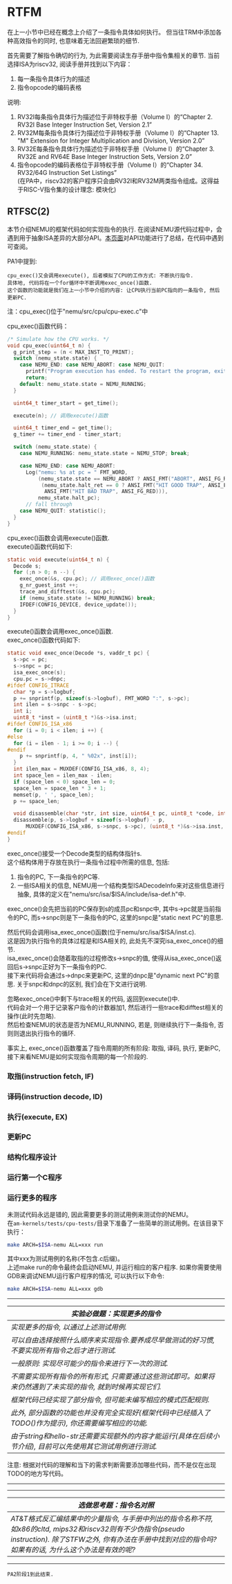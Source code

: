 # RTFM
在上一小节中已经在概念上介绍了一条指令具体如何执行。 但当往TRM中添加各种高效指令的同时, 也意味着无法回避繁琐的细节.

首先需要了解指令确切的行为, 为此需要阅读生存手册中指令集相关的章节. 当前选择ISA为riscv32, 阅读手册并找到以下内容：
1. 每一条指令具体行为的描述
2. 指令opcode的编码表格

说明:  
1. RV32I每条指令具体行为描述位于非特权手册（Volume I）的“Chapter 2. RV32I Base Integer Instruction Set, Version 2.1”  
2. RV32M每条指令具体行为描述位于非特权手册（Volume I）的“Chapter 13. "M" Extension for Integer Multiplication and Division, Version 2.0”  
3. RV32E每条指令具体行为描述位于非特权手册（Volume I）的“Chapter 3. RV32E and RV64E Base Integer Instruction Sets, Version 2.0”  
4. 指令opcode的编码表格位于非特权手册（Volume I）的“Chapter 34. RV32/64G Instruction Set Listings”  
(在PA中，riscv32的客户程序只会由RV32I和RV32M两类指令组成。这得益于RISC-V指令集的设计理念: 模块化)

## RTFSC(2)
本节介绍NEMU的框架代码如何实现指令的执行.
在阅读NEMU源代码过程中，会遇到用于抽象ISA差异的大部分API。[本页面](https://ysyx.oscc.cc/docs/ics-pa/nemu-isa-api.html)对API功能进行了总结，在代码中遇到可查阅。

PA1中提到:
```
cpu_exec()又会调用execute(), 后者模拟了CPU的工作方式: 不断执行指令.
具体地, 代码将在一个for循环中不断调用exec_once()函数.
这个函数的功能就是我们在上一小节中介绍的内容: 让CPU执行当前PC指向的一条指令, 然后更新PC.
```
注：cpu_exec()位于"nemu/src/cpu/cpu-exec.c"中

cpu_exec()函数代码：
```C
/* Simulate how the CPU works. */
void cpu_exec(uint64_t n) {
  g_print_step = (n < MAX_INST_TO_PRINT);
  switch (nemu_state.state) {
    case NEMU_END: case NEMU_ABORT: case NEMU_QUIT:
      printf("Program execution has ended. To restart the program, exit NEMU and run again.\n");
      return;
    default: nemu_state.state = NEMU_RUNNING;
  }

  uint64_t timer_start = get_time();

  execute(n); // 调用execute()函数

  uint64_t timer_end = get_time();
  g_timer += timer_end - timer_start;

  switch (nemu_state.state) {
    case NEMU_RUNNING: nemu_state.state = NEMU_STOP; break;

    case NEMU_END: case NEMU_ABORT:
      Log("nemu: %s at pc = " FMT_WORD,
          (nemu_state.state == NEMU_ABORT ? ANSI_FMT("ABORT", ANSI_FG_RED) :
           (nemu_state.halt_ret == 0 ? ANSI_FMT("HIT GOOD TRAP", ANSI_FG_GREEN) :
            ANSI_FMT("HIT BAD TRAP", ANSI_FG_RED))),
          nemu_state.halt_pc);
      // fall through
    case NEMU_QUIT: statistic();
  }
}
```
cpu_exec()函数会调用execute()函数.  
execute()函数代码如下:  
```C
static void execute(uint64_t n) {
  Decode s;
  for (;n > 0; n --) {
    exec_once(&s, cpu.pc); // 调用exec_once()函数
    g_nr_guest_inst ++;
    trace_and_difftest(&s, cpu.pc);
    if (nemu_state.state != NEMU_RUNNING) break;
    IFDEF(CONFIG_DEVICE, device_update());
  }
}
```
execute()函数会调用exec_once()函数.  
exec_once()函数代码如下:  
```C
static void exec_once(Decode *s, vaddr_t pc) {
  s->pc = pc;
  s->snpc = pc;
  isa_exec_once(s);
  cpu.pc = s->dnpc;
#ifdef CONFIG_ITRACE
  char *p = s->logbuf;
  p += snprintf(p, sizeof(s->logbuf), FMT_WORD ":", s->pc);
  int ilen = s->snpc - s->pc;
  int i;
  uint8_t *inst = (uint8_t *)&s->isa.inst;
#ifdef CONFIG_ISA_x86
  for (i = 0; i < ilen; i ++) {
#else
  for (i = ilen - 1; i >= 0; i --) {
#endif
    p += snprintf(p, 4, " %02x", inst[i]);
  }
  int ilen_max = MUXDEF(CONFIG_ISA_x86, 8, 4);
  int space_len = ilen_max - ilen;
  if (space_len < 0) space_len = 0;
  space_len = space_len * 3 + 1;
  memset(p, ' ', space_len);
  p += space_len;

  void disassemble(char *str, int size, uint64_t pc, uint8_t *code, int nbyte);
  disassemble(p, s->logbuf + sizeof(s->logbuf) - p,
      MUXDEF(CONFIG_ISA_x86, s->snpc, s->pc), (uint8_t *)&s->isa.inst, ilen);
#endif
}
```

exec_once()接受一个Decode类型的结构体指针s.  
这个结构体用于存放在执行一条指令过程中所需的信息, 包括:  
1. 指令的PC, 下一条指令的PC等.  
2. 一些ISA相关的信息, NEMU用一个结构类型ISADecodeInfo来对这些信息进行抽象, 具体的定义在"nemu/src/isa/$ISA/include/isa-def.h"中.  

exec_once()会先把当前的PC保存到s的成员pc和snpc中, 其中s->pc就是当前指令的PC, 而s->snpc则是下一条指令的PC, 这里的snpc是"static next PC"的意思.

然后代码会调用isa_exec_once()函数(位于nemu/src/isa/$ISA/inst.c).  
这是因为执行指令的具体过程是和ISA相关的, 此处先不深究isa_exec_once()的细节.   
isa_exec_once()会随着取指的过程修改s->snpc的值, 使得从isa_exec_once()返回后s->snpc正好为下一条指令的PC.   
接下来代码将会通过s->dnpc来更新PC, 这里的dnpc是"dynamic next PC"的意思. 关于snpc和dnpc的区别, 我们会在下文进行说明.

忽略exec_once()中剩下与trace相关的代码, 返回到execute()中.   
代码会对一个用于记录客户指令的计数器加1, 然后进行一些trace和difftest相关的操作(此时先忽略).  
然后检查NEMU的状态是否为NEMU_RUNNING, 若是, 则继续执行下一条指令, 否则则退出执行指令的循环.

事实上, exec_once()函数覆盖了指令周期的所有阶段: 取指, 译码, 执行, 更新PC, 接下来看NEMU是如何实现指令周期的每一个阶段的.  



### 取指(instruction fetch, IF)


### 译码(instruction decode, ID)


### 执行(execute, EX)


### 更新PC


### 结构化程序设计


### 运行第一个C程序


### 运行更多的程序
未测试代码永远是错的, 因此需要更多的测试用例来测试你的NEMU。  
在``am-kernels/tests/cpu-tests/``目录下准备了一些简单的测试用例。在该目录下执行：  
```sh
make ARCH=$ISA-nemu ALL=xxx run
```
其中xxx为测试用例的名称(不包含.c后缀)。  
上述make run的命令最终会启动NEMU, 并运行相应的客户程序. 如果你需要使用GDB来调试NEMU运行客户程序的情况, 可以执行以下命令:  
```sh
make ARCH=$ISA-nemu ALL=xxx gdb
```
***
|***实验必做题：实现更多的指令***|
|-----------------|
|*实现更多的指令, 以通过上述测试用例.*|
|*可以自由选择按照什么顺序来实现指令.要养成尽早做测试的好习惯, 不要实现所有指令之后才进行测试.*| 
|*一般原则: 实现尽可能少的指令来进行下一次的测试.*| 
|*不需要实现所有指令的所有形式, 只需要通过这些测试即可。如果将来仍然遇到了未实现的指令, 就到时候再实现它们.*|
|*框架代码已经实现了部分指令, 但可能未编写相应的模式匹配规则.*|
|*此外, 部分函数的功能也并没有完全实现好(框架代码中已经插入了TODO()作为提示), 你还需要编写相应的功能.*|
|*由于string和hello-str还需要实现额外的内容才能运行(具体在后续小节介绍), 目前可以先使用其它测试用例进行测试.*|

注意: 根据对代码的理解和当下的需求判断需要添加哪些代码，而不是仅在出现TODO的地方写代码。
***

***
|***选做思考题：指令名对照***|
|-----------------------|
|*AT&T格式反汇编结果中的少量指令, 与手册中列出的指令名称不符, 如x86的cltd, mips32和riscv32则有不少伪指令(pseudo instruction). 除了STFW之外, 你有办法在手册中找到对应的指令吗? 如果有的话, 为什么这个办法是有效的呢?*|
***

``PA2阶段1到此结束.``
